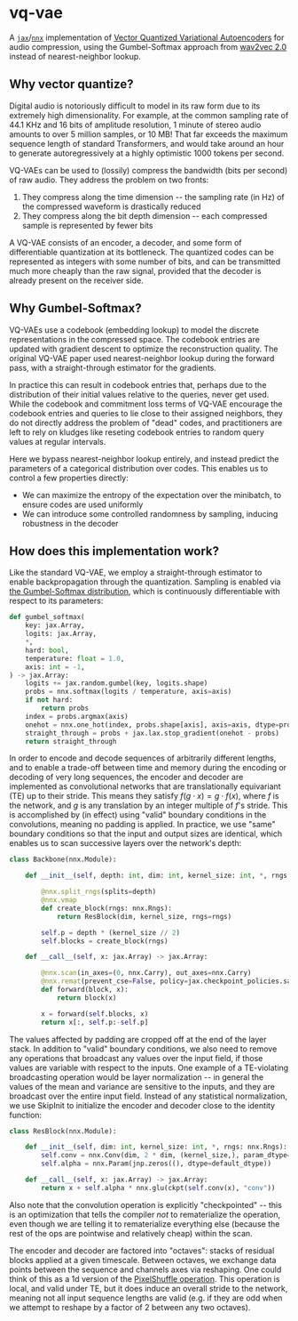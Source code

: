 # vq-vae
A [`jax`](https://jax.readthedocs.io/en/latest)/[`nnx`](https://flax.readthedocs.io/en/latest/why.html) implementation of 
[Vector Quantized Variational Autoencoders](https://arxiv.org/abs/1711.00937) for audio compression, using the 
Gumbel-Softmax approach from [wav2vec 2.0](https://arxiv.org/abs/2006.11477) instead of nearest-neighbor lookup. 

## Why vector quantize?
Digital audio is notoriously difficult to model in its raw form due to its extremely high dimensionality. For example, 
at the common sampling rate of 44.1 KHz and 16 bits of amplitude resolution, 1 minute of stereo audio amounts to over 5 million 
samples, or 10 MB! That far exceeds the maximum sequence length of standard Transformers, and would take around an hour to generate 
autoregressively at a highly optimistic 1000 tokens per second. 

VQ-VAEs can be used to (lossily) compress the bandwidth (bits per second) of raw audio. They address the problem on two fronts:
1. They compress along the time dimension -- the sampling rate (in Hz) of the compressed waveform is drastically reduced
2. They compress along the bit depth dimension -- each compressed sample is represented by fewer bits

A VQ-VAE consists of an encoder, a decoder, and some form of differentiable quantization at its bottleneck. The quantized codes
can be represented as integers with some number of bits, and can be transmitted much more cheaply than the raw signal, provided 
that the decoder is already present on the receiver side. 

## Why Gumbel-Softmax?
VQ-VAEs use a codebook (embedding lookup) to model the discrete representations in the compressed space. The codebook entries
are updated with gradient descent to optimize the reconstruction quality. The original VQ-VAE paper used nearest-neighbor lookup 
during the forward pass, with a straight-through estimator for the gradients. 

In practice this can result in codebook entries that, perhaps due to the distribution of their initial values relative to the 
queries, never get used. While the codebook and commitment loss terms of VQ-VAE encourage the codebook entries and queries to 
lie close to their assigned neighbors, they do not directly address the problem of "dead" codes, and practitioners are left to 
rely on kludges like reseting codebook entries to random query values at regular intervals. 

Here we bypass nearest-neighbor lookup entirely, and instead predict the parameters of a categorical distribution over codes. 
This enables us to control a few properties directly:
* We can maximize the entropy of the expectation over the minibatch, to ensure codes are used uniformly
* We can introduce some controlled randomness by sampling, inducing robustness in the decoder

## How does this implementation work?
Like the standard VQ-VAE, we employ a straight-through estimator to enable backpropagation through the quantization. 
Sampling is enabled via [the Gumbel-Softmax distribution](https://arxiv.org/abs/1611.01144), which is continuously differentiable
with respect to its parameters:
```python
def gumbel_softmax(
    key: jax.Array, 
    logits: jax.Array, 
    *,
    hard: bool,
    temperature: float = 1.0, 
    axis: int = -1,
) -> jax.Array:
    logits += jax.random.gumbel(key, logits.shape)
    probs = nnx.softmax(logits / temperature, axis=axis)
    if not hard:
        return probs
    index = probs.argmax(axis)
    onehot = nnx.one_hot(index, probs.shape[axis], axis=axis, dtype=probs.dtype)
    straight_through = probs + jax.lax.stop_gradient(onehot - probs)
    return straight_through
```
In order to encode and decode sequences of arbitrarily different lengths, and to enable a trade-off between time and memory
during the encoding or decoding of very long sequences, the encoder and decoder are implemented as convolutional networks 
that are translationally equivariant (TE) up to their stride. This means they satisfy $f(g \cdot x) = g \cdot f(x)$, where 
$f$ is the network, and $g$ is any translation by an integer multiple of $f$'s stride. This is accomplished by (in effect) 
using "valid" boundary conditions in the convolutions, meaning no padding is applied. In practice, we use "same" boundary 
conditions so that the input and output sizes are identical, which enables us to scan successive layers over the network's 
depth:
```python
class Backbone(nnx.Module):

    def __init__(self, depth: int, dim: int, kernel_size: int, *, rngs: nnx.Rngs):

        @nnx.split_rngs(splits=depth)
        @nnx.vmap
        def create_block(rngs: nnx.Rngs):
            return ResBlock(dim, kernel_size, rngs=rngs)

        self.p = depth * (kernel_size // 2)
        self.blocks = create_block(rngs)

    def __call__(self, x: jax.Array) -> jax.Array:

        @nnx.scan(in_axes=(0, nnx.Carry), out_axes=nnx.Carry)
        @nnx.remat(prevent_cse=False, policy=jax.checkpoint_policies.save_only_these_names("conv"))
        def forward(block, x):
            return block(x)

        x = forward(self.blocks, x)
        return x[:, self.p:-self.p]
```
The values affected by padding are cropped off at the end of the layer stack. In addition to "valid" boundary conditions,
we also need to remove any operations that broadcast any values over the input field, if those values are variable with 
respect to the inputs. One example of a TE-violating broadcasting operation would be layer normalization -- in general the 
values of the mean and variance are sensitive to the inputs, and they are broadcast over the entire input field. Instead 
of any statistical normalization, we use SkipInit to initialize the encoder and decoder close to the identity function:
```python
class ResBlock(nnx.Module):

    def __init__(self, dim: int, kernel_size: int, *, rngs: nnx.Rngs):
        self.conv = nnx.Conv(dim, 2 * dim, (kernel_size,), param_dtype=default_dtype, rngs=rngs)
        self.alpha = nnx.Param(jnp.zeros((), dtype=default_dtype))

    def __call__(self, x: jax.Array) -> jax.Array:
        return x + self.alpha * nnx.glu(ckpt(self.conv(x), "conv"))
```
Also note that the convolution operation is explicitly "checkpointed" -- this is an optimization that tells the compiler
*not* to rematerialize the operation, even though we are telling it to rematerialize everything else (because the rest of 
the ops are pointwise and relatively cheap) within the scan. 

The encoder and decoder are factored into "octaves": stacks of residual blocks applied at a given timescale. Between octaves,
we exchange data points between the sequence and channels axes via reshaping. One could think of this as a 1d version of the
[PixelShuffle operation](https://arxiv.org/abs/1609.05158). This operation is local, and valid under TE, but it does induce
an overall stride to the network, meaning not all input sequence lengths are valid (e.g. if they are odd when we attempt to 
reshape by a factor of 2 between any two octaves). 
